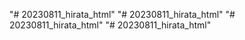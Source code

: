 "# 20230811_hirata_html" 
"# 20230811_hirata_html" 
"# 20230811_hirata_html" 
"# 20230811_hirata_html" 
